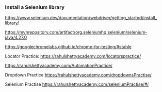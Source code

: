 
### Install a Selenium library
https://www.selenium.dev/documentation/webdriver/getting_started/install_library/

https://mvnrepository.com/artifact/org.seleniumhq.selenium/selenium-java/4.27.0

https://googlechromelabs.github.io/chrome-for-testing/#stable

Locator Practice:
https://rahulshettyacademy.com/locatorspractice/

https://rahulshettyacademy.com/AutomationPractice/

Dropdown Practice
https://rahulshettyacademy.com/dropdownsPractise/

Selenium Practise
https://rahulshettyacademy.com/seleniumPractise/#/